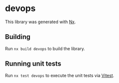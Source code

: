 # devops

This library was generated with [Nx](https://nx.dev).

## Building

Run `nx build devops` to build the library.

## Running unit tests

Run `nx test devops` to execute the unit tests via [Vitest](https://vitest.dev/).
